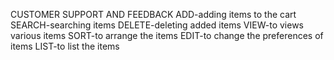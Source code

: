 CUSTOMER SUPPORT AND FEEDBACK
ADD-adding items to the cart
SEARCH-searching items 
DELETE-deleting added items
VIEW-to views various items
SORT-to arrange the items 
EDIT-to change the preferences of items
LIST-to list the items